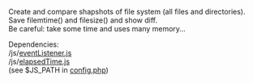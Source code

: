 ﻿Create and compare shapshots of file system (all files and directories).
<br>Save filemtime() and filesize() and show diff.
<br>Be careful: take some time and uses many memory…

Dependencies:
<br>/js/<a href="/Infocatcher/WebScripts/blob/master/Lib/elapsedTime.js">eventListener.js</a>
<br>/js/<a href="/Infocatcher/WebScripts/blob/master/Lib/eventListener.js">elapsedTime.js</a>
<br>(see $JS_PATH in <a href="/Infocatcher/ChangesPHP/blob/master/config.php">config.php</a>)